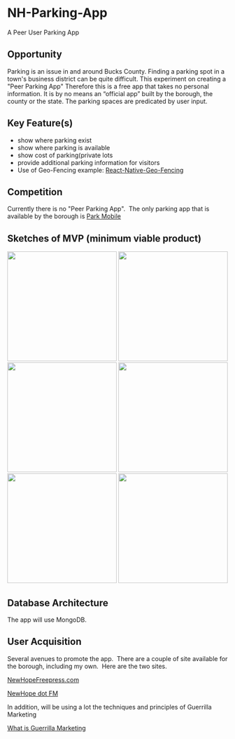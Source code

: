 # NH-Parking-App
A Peer User Parking App

## Opportunity

Parking is an issue in and around Bucks County. Finding a parking spot in a town's business district can be quite difficult.  This experiment on creating a "Peer Parking App"  Therefore this is a free app that takes no personal information. It is by no means an “official app” built by the borough, the county or the state. The parking spaces are predicated by user input.

## Key Feature(s)
<ul>
 	<li>show where parking exist</li>
 	<li>show where parking is available</li>
 	<li>show cost of parking(private lots</li>
 	<li>provide additional parking information for visitors</li>
 	<li>Use of Geo-Fencing example: <a href="https://www.npmjs.com/package/react-native-geo-fencing" target="_blank">React-Native-Geo-Fencing</a></li>
</ul>

## Competition

Currently there is no "Peer Parking App".  The only parking app that is available by the borough is <a href="http://us.parkmobile.com/" target="_blank">Park Mobile</a>

## Sketches of MVP (minimum viable product)

<div>
	<img src="http://robbee.io/wp-content/uploads/2017/04/first-sketch.png" width="250"/>
	<img src="http://robbee.io/wp-content/uploads/2017/04/second-sketch.png" width="250"/>
	<img src="http://robbee.io/wp-content/uploads/2017/04/third-sketch.png" width="250"/>
	<img src="http://robbee.io/wp-content/uploads/2017/04/fourth-sketch.png" width="250"/>
	<img src="http://robbee.io/wp-content/uploads/2017/04/fifth-sketch.png" width="250"/>
	<img src="http://robbee.io/wp-content/uploads/2017/04/sixth-sketch.png" width="250"/>
</div>

## Database Architecture

The app will use MongoDB.



## User Acquisition

Several avenues to promote the app.  There are a couple of site available for the borough, including my own.  Here are the two sites.

<a href="http://newhopefreepress.com/" target="_blank" rel="noopener noreferrer">NewHopeFreepress.com</a>

<a href="http://newhope.fm/" target="_blank" rel="noopener noreferrer">NewHope dot FM</a>

In addition, will be using a lot the techniques and principles of Guerrilla Marketing

<a href="http://www.creativeguerrillamarketing.com/what-is-guerrilla-marketing/" target="_blank">What is Guerrilla Marketing</a>

